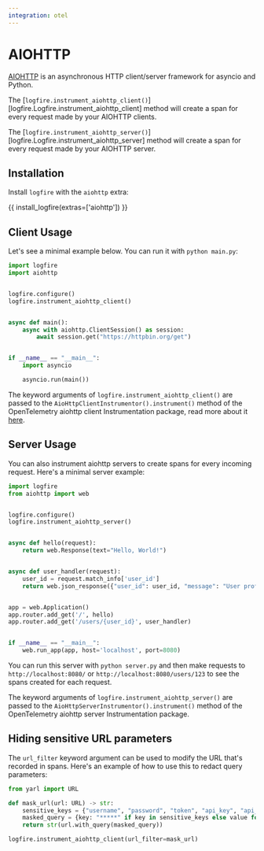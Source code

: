 ```yaml
---
integration: otel
---
```


# AIOHTTP

[AIOHTTP][aiohttp] is an asynchronous HTTP client/server framework for asyncio and Python.

The [`logfire.instrument_aiohttp_client()`][logfire.Logfire.instrument_aiohttp_client] method will create a span for every request made by your AIOHTTP clients.

The [`logfire.instrument_aiohttp_server()`][logfire.Logfire.instrument_aiohttp_server] method will create a span for every request made by your AIOHTTP server.

## Installation

Install `logfire` with the `aiohttp` extra:

{{ install_logfire(extras=['aiohttp']) }}

## Client Usage

Let's see a minimal example below. You can run it with `python main.py`:

```py title="main.py"
import logfire
import aiohttp


logfire.configure()
logfire.instrument_aiohttp_client()


async def main():
    async with aiohttp.ClientSession() as session:
        await session.get("https://httpbin.org/get")


if __name__ == "__main__":
    import asyncio

    asyncio.run(main())
```

The keyword arguments of `logfire.instrument_aiohttp_client()` are passed to the `AioHttpClientInstrumentor().instrument()` method of the OpenTelemetry aiohttp client Instrumentation package, read more about it [here][opentelemetry-aiohttp].

## Server Usage

You can also instrument aiohttp servers to create spans for every incoming request. Here's a minimal server example:

```py title="server.py"
import logfire
from aiohttp import web


logfire.configure()
logfire.instrument_aiohttp_server()


async def hello(request):
    return web.Response(text="Hello, World!")


async def user_handler(request):
    user_id = request.match_info['user_id']
    return web.json_response({"user_id": user_id, "message": "User profile"})


app = web.Application()
app.router.add_get('/', hello)
app.router.add_get('/users/{user_id}', user_handler)


if __name__ == "__main__":
    web.run_app(app, host='localhost', port=8080)
```

You can run this server with `python server.py` and then make requests to `http://localhost:8080/` or `http://localhost:8080/users/123` to see the spans created for each request.

The keyword arguments of `logfire.instrument_aiohttp_server()` are passed to the `AioHttpServerInstrumentor().instrument()` method of the OpenTelemetry aiohttp server Instrumentation package.

## Hiding sensitive URL parameters

The `url_filter` keyword argument can be used to modify the URL that's recorded in spans. Here's an example of how to use this to redact query parameters:

```python
from yarl import URL

def mask_url(url: URL) -> str:
    sensitive_keys = {"username", "password", "token", "api_key", "api_secret", "apikey"}
    masked_query = {key: "*****" if key in sensitive_keys else value for key, value in url.query.items()}
    return str(url.with_query(masked_query))

logfire.instrument_aiohttp_client(url_filter=mask_url)
```

[aiohttp]: https://docs.aiohttp.org/en/stable/
[aiohttp-server]: https://github.com/open-telemetry/opentelemetry-python-contrib/issues/501
[opentelemetry-aiohttp]: https://opentelemetry-python-contrib.readthedocs.io/en/latest/instrumentation/aiohttp_client/aiohttp_client.html
